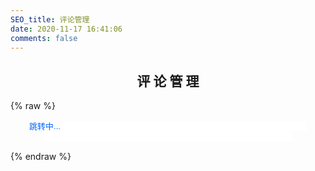 ```yaml
---
SEO_title: 评论管理
date: 2020-11-17 16:41:06
comments: false
---
```

<h2><center><span class="p  red">评</span> <span class="p  yellow">论</span> <span class="p  green">管</span> <span class="p  blue">理</span></center></h2>
{% raw %}
<html>
<head>
<meta http-equiv="Content-Language" content="zh-cn">
<meta HTTP-EQUIV="Content-Type" CONTENT="text/html; charset=gb2312">
<title>跳转到评论管理页面</title>
</head>
<body>
<form name=loading>
<P align=center><FONT face=Arial color=#0066ff size=2>跳转中...</FONT>
<INPUT style="PADDING-RIGHT: 0px; PADDING-LEFT: 0px; FONT-WEIGHT: bolder; PADDING-BOTTOM: 0px; COLOR: #0066ff; BORDER-TOP-style: none; PADDING-TOP: 0px; FONT-FAMILY: Arial; BORDER-RIGHT-style: none; BORDER-LEFT-style: none; BORDER-BOTTOM-style: none"
size=46 name=chart>
<BR>
<INPUT style="BORDER-RIGHT: medium none; BORDER-TOP: medium none; BORDER-LEFT: medium none; COLOR: #0066ff; BORDER-BOTTOM: medium none; TEXT-ALIGN: center" size=47 name=percent>
<script language="javascript">
var bar=0
var line="||"
var amount="||"
count()
function count(){
    bar=bar+2
    amount =amount + line
    document.loading.chart.value=amount
    document.loading.percent.value=bar+"%"
    if (bar<99){
        setTimeout("count()",50);
    }else{
        window.location = "https://qikaile.avosapps.us/";
    }
}
</script>
</P>
</form>
</body>
</html>

{% endraw %}